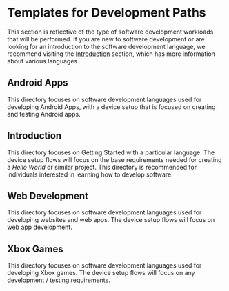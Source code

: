 # Templates for Development Paths

This section is reflective of the type of software development workloads that will be performed. If you are new to software development or are looking for an introduction to the software development language, we recommend visiting the [Introduction](./Introduction/) section, which has more information about various languages.

## Android Apps

This directory focuses on software development languages used for developing Android Apps, with a device setup that is focused on creating and testing Android apps.

## Introduction

This directory focuses on Getting Started with a particular language. The device setup flows will focus on the base requirements needed for creating a *Hello World* or similar project. This directory is recommended for individuals interested in learning how to develop software.

## Web Development

This directory focuses on software development languages used for developing websites and web apps. The device setup flows will focus on web app development.

## Xbox Games

This directory focuses on software development languages used for developing Xbox games. The device setup flows will focus on any development / testing requirements.

